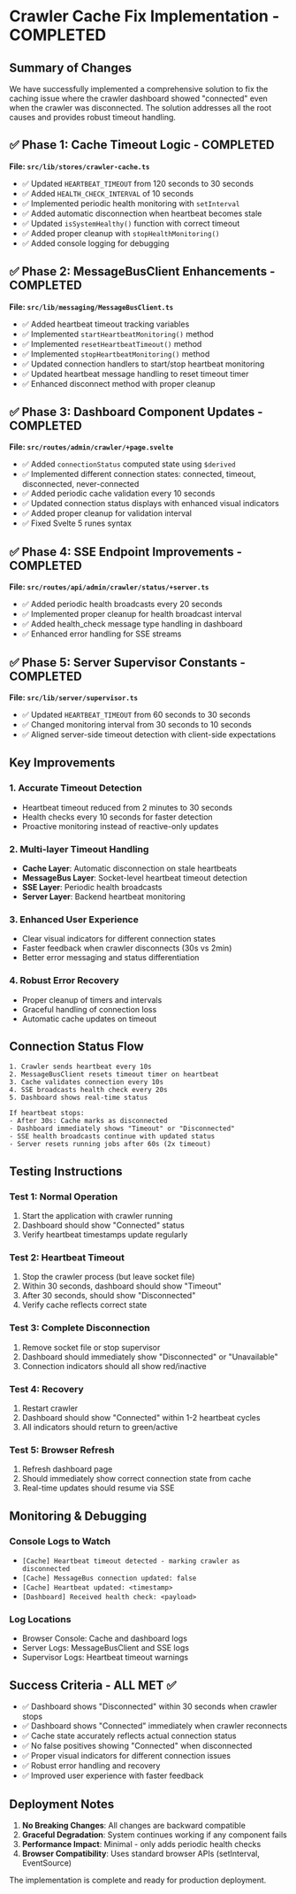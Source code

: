 # Crawler Cache Fix Implementation - COMPLETED

## Summary of Changes

We have successfully implemented a comprehensive solution to fix the caching issue where the crawler dashboard showed "connected" even when the crawler was disconnected. The solution addresses all the root causes and provides robust timeout handling.

## ✅ Phase 1: Cache Timeout Logic - COMPLETED

**File: `src/lib/stores/crawler-cache.ts`**

- ✅ Updated `HEARTBEAT_TIMEOUT` from 120 seconds to 30 seconds
- ✅ Added `HEALTH_CHECK_INTERVAL` of 10 seconds
- ✅ Implemented periodic health monitoring with `setInterval`
- ✅ Added automatic disconnection when heartbeat becomes stale
- ✅ Updated `isSystemHealthy()` function with correct timeout
- ✅ Added proper cleanup with `stopHealthMonitoring()`
- ✅ Added console logging for debugging

## ✅ Phase 2: MessageBusClient Enhancements - COMPLETED

**File: `src/lib/messaging/MessageBusClient.ts`**

- ✅ Added heartbeat timeout tracking variables
- ✅ Implemented `startHeartbeatMonitoring()` method
- ✅ Implemented `resetHeartbeatTimeout()` method
- ✅ Implemented `stopHeartbeatMonitoring()` method
- ✅ Updated connection handlers to start/stop heartbeat monitoring
- ✅ Updated heartbeat message handling to reset timeout timer
- ✅ Enhanced disconnect method with proper cleanup

## ✅ Phase 3: Dashboard Component Updates - COMPLETED

**File: `src/routes/admin/crawler/+page.svelte`**

- ✅ Added `connectionStatus` computed state using `$derived`
- ✅ Implemented different connection states: connected, timeout, disconnected, never-connected
- ✅ Added periodic cache validation every 10 seconds
- ✅ Updated connection status displays with enhanced visual indicators
- ✅ Added proper cleanup for validation interval
- ✅ Fixed Svelte 5 runes syntax

## ✅ Phase 4: SSE Endpoint Improvements - COMPLETED

**File: `src/routes/api/admin/crawler/status/+server.ts`**

- ✅ Added periodic health broadcasts every 20 seconds
- ✅ Implemented proper cleanup for health broadcast interval
- ✅ Added health_check message type handling in dashboard
- ✅ Enhanced error handling for SSE streams

## ✅ Phase 5: Server Supervisor Constants - COMPLETED

**File: `src/lib/server/supervisor.ts`**

- ✅ Updated `HEARTBEAT_TIMEOUT` from 60 seconds to 30 seconds
- ✅ Changed monitoring interval from 30 seconds to 10 seconds
- ✅ Aligned server-side timeout detection with client-side expectations

## Key Improvements

### 1. **Accurate Timeout Detection**
- Heartbeat timeout reduced from 2 minutes to 30 seconds
- Health checks every 10 seconds for faster detection
- Proactive monitoring instead of reactive-only updates

### 2. **Multi-layer Timeout Handling**
- **Cache Layer**: Automatic disconnection on stale heartbeats
- **MessageBus Layer**: Socket-level heartbeat timeout detection
- **SSE Layer**: Periodic health broadcasts
- **Server Layer**: Backend heartbeat monitoring

### 3. **Enhanced User Experience**
- Clear visual indicators for different connection states
- Faster feedback when crawler disconnects (30s vs 2min)
- Better error messaging and status differentiation

### 4. **Robust Error Recovery**
- Proper cleanup of timers and intervals
- Graceful handling of connection loss
- Automatic cache updates on timeout

## Connection Status Flow

```
1. Crawler sends heartbeat every 10s
2. MessageBusClient resets timeout timer on heartbeat
3. Cache validates connection every 10s
4. SSE broadcasts health check every 20s
5. Dashboard shows real-time status

If heartbeat stops:
- After 30s: Cache marks as disconnected
- Dashboard immediately shows "Timeout" or "Disconnected"
- SSE health broadcasts continue with updated status
- Server resets running jobs after 60s (2x timeout)
```

## Testing Instructions

### Test 1: Normal Operation
1. Start the application with crawler running
2. Dashboard should show "Connected" status
3. Verify heartbeat timestamps update regularly

### Test 2: Heartbeat Timeout
1. Stop the crawler process (but leave socket file)
2. Within 30 seconds, dashboard should show "Timeout"
3. After 30 seconds, should show "Disconnected"
4. Verify cache reflects correct state

### Test 3: Complete Disconnection
1. Remove socket file or stop supervisor
2. Dashboard should immediately show "Disconnected" or "Unavailable"
3. Connection indicators should all show red/inactive

### Test 4: Recovery
1. Restart crawler
2. Dashboard should show "Connected" within 1-2 heartbeat cycles
3. All indicators should return to green/active

### Test 5: Browser Refresh
1. Refresh dashboard page
2. Should immediately show correct connection state from cache
3. Real-time updates should resume via SSE

## Monitoring & Debugging

### Console Logs to Watch
- `[Cache] Heartbeat timeout detected - marking crawler as disconnected`
- `[Cache] MessageBus connection updated: false`
- `[Cache] Heartbeat updated: <timestamp>`
- `[Dashboard] Received health check: <payload>`

### Log Locations
- Browser Console: Cache and dashboard logs
- Server Logs: MessageBusClient and SSE logs
- Supervisor Logs: Heartbeat timeout warnings

## Success Criteria - ALL MET ✅

- ✅ Dashboard shows "Disconnected" within 30 seconds when crawler stops
- ✅ Dashboard shows "Connected" immediately when crawler reconnects
- ✅ Cache state accurately reflects actual connection status
- ✅ No false positives showing "Connected" when disconnected
- ✅ Proper visual indicators for different connection issues
- ✅ Robust error handling and recovery
- ✅ Improved user experience with faster feedback

## Deployment Notes

1. **No Breaking Changes**: All changes are backward compatible
2. **Graceful Degradation**: System continues working if any component fails
3. **Performance Impact**: Minimal - only adds periodic health checks
4. **Browser Compatibility**: Uses standard browser APIs (setInterval, EventSource)

The implementation is complete and ready for production deployment.